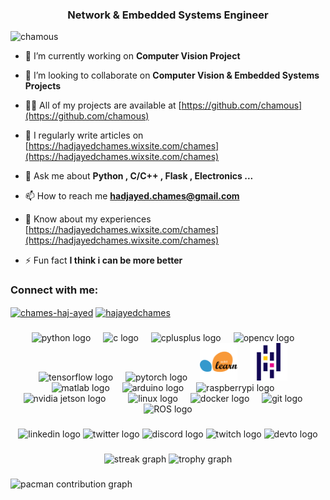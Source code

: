 <h3 align="center">Network & Embedded Systems Engineer</h3>

<p align="left"> <img src="https://komarev.com/ghpvc/?username=chamous&label=Profile%20views&color=0e75b6&style=flat" alt="chamous" /> </p>

- 🔭 I’m currently working on **Computer Vision Project**

- 👯 I’m looking to collaborate on **Computer Vision & Embedded Systems Projects**

- 👨‍💻 All of my projects are available at [https://github.com/chamous](https://github.com/chamous)

- 📝 I regularly write articles on [https://hadjayedchames.wixsite.com/chames](https://hadjayedchames.wixsite.com/chames)

- 💬 Ask me about **Python , C/C++ , Flask , Electronics ...**

- 📫 How to reach me **hadjayed.chames@gmail.com**

- 📄 Know about my experiences [https://hadjayedchames.wixsite.com/chames](https://hadjayedchames.wixsite.com/chames)

- ⚡ Fun fact **I think i can be more better**

<h3 align="left">Connect with me:</h3>
<p align="left">
<a href="https://linkedin.com/in/chames-haj-ayed" target="blank"><img align="center" src="https://raw.githubusercontent.com/rahuldkjain/github-profile-readme-generator/master/src/images/icons/Social/linked-in-alt.svg" alt="chames-haj-ayed" height="30" width="40" /></a>
<a href="https://fb.com/hajayedchames" target="blank"><img align="center" src="https://raw.githubusercontent.com/rahuldkjain/github-profile-readme-generator/master/src/images/icons/Social/facebook.svg" alt="hajayedchames" height="30" width="40" /></a>
</p>

###

<div align="center">
  <img src="https://skillicons.dev/icons?i=py" height="60" alt="python logo"  />
  <img width="12" />
  <img src="https://skillicons.dev/icons?i=c" height="60" alt="c logo"  />
  <img width="12" />
  <img src="https://skillicons.dev/icons?i=cpp" height="60" alt="cplusplus logo"  />
  <img width="12" />

  <img src="https://www.vectorlogo.zone/logos/opencv/opencv-icon.svg" height="60" alt="opencv logo" />
  <img width="12" />
  <img src="https://www.vectorlogo.zone/logos/tensorflow/tensorflow-icon.svg" height="60" alt="tensorflow logo" />
  <img width="12" />
  <img src="https://www.vectorlogo.zone/logos/pytorch/pytorch-icon.svg" height="60" alt="pytorch logo" />
  <img width="12" />
  <img src="https://raw.githubusercontent.com/devicons/devicon/master/icons/scikitlearn/scikitlearn-original.svg" height="60" alt="scikit-learn logo" />
  <img width="12" />
  <img src="https://raw.githubusercontent.com/devicons/devicon/2ae2a900d2f041da66e950e4d48052658d850630/icons/pandas/pandas-original.svg" height="60" alt="pandas logo" />
  <img width="12" />
  <img src="https://upload.wikimedia.org/wikipedia/commons/2/21/Matlab_Logo.png" height="60" alt="matlab logo" />
  <img width="12" />

  <img src="https://cdn.worldvectorlogo.com/logos/arduino-1.svg" height="60" alt="arduino logo" />
  <img width="12" />
  <img src="https://www.vectorlogo.zone/logos/raspberrypi/raspberrypi-icon.svg" height="60" alt="raspberrypi logo" />
  <img width="12" />
  <img src="https://www.vectorlogo.zone/logos/nvidia/nvidia-icon.svg" height="60" alt="nvidia jetson logo" /> <img width="12" />
  <img width="12" />

  <img src="https://skillicons.dev/icons?i=linux" height="60" alt="linux logo"  />
  <img width="12" />
  <img src="https://skillicons.dev/icons?i=docker" height="60" alt="docker logo"  />
  <img width="12" />
  <img src="https://skillicons.dev/icons?i=git" height="60" alt="git logo"  />
  <img width="12" />
  <img src="https://skillicons.dev/icons?i=ros" height="60" alt="ROS logo" />
</div>

###

<div align="center">
  <img src="https://img.shields.io/static/v1?message=LinkedIn&logo=linkedin&label=&color=0077B5&logoColor=white&labelColor=&style=for-the-badge" height="25" alt="linkedin logo"  />
  <img src="https://img.shields.io/static/v1?message=Twitter&logo=twitter&label=&color=1DA1F2&logoColor=white&labelColor=&style=for-the-badge" height="25" alt="twitter logo"  />
  <img src="https://img.shields.io/static/v1?message=Discord&logo=discord&label=&color=7289DA&logoColor=white&labelColor=&style=for-the-badge" height="25" alt="discord logo"  />
  <img src="https://img.shields.io/static/v1?message=Twitch&logo=twitch&label=&color=9146FF&logoColor=white&labelColor=&style=for-the-badge" height="25" alt="twitch logo"  />
  <img src="https://img.shields.io/static/v1?message=dev.to&logo=dev.to&label=&color=0A0A0A&logoColor=white&labelColor=&style=for-the-badge" height="25" alt="devto logo"  />
</div>

###

<div align="center">
  <img src="https://streak-stats.demolab.com?user=maurodesouza&locale=en&mode=daily&theme=dracula&hide_border=false&border_radius=5&order=3" height="150" alt="streak graph"  />
  <img src="https://github-profile-trophy.vercel.app?username=maurodesouza&theme=dracula&column=-1&row=1&margin-w=8&margin-h=8&no-bg=false&no-frame=false&order=4" height="150" alt="trophy graph"  />
</div>

###

<picture>
  <source media="(prefers-color-scheme: dark)" srcset="https://raw.githubusercontent.com/maurodesouza/maurodesouza/output/pacman-contribution-graph-dark.svg">
  <source media="(prefers-color-scheme: light)" srcset="https://raw.githubusercontent.com/maurodesouza/maurodesouza/output/pacman-contribution-graph.svg">
  <img alt="pacman contribution graph" src="https://raw.githubusercontent.com/maurodesouza/maurodesouza/output/pacman-contribution-graph.svg">
</picture>

###
